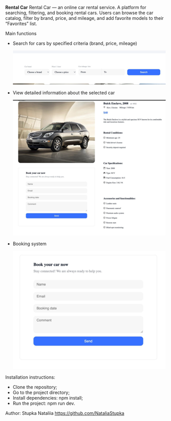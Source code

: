 **Rental Car**
Rental Car — an online car rental service.
A platform for searching, filtering, and booking rental cars. Users can browse the car catalog, filter by brand, price, and mileage, and add favorite models to their “Favorites” list.

Main functions

- Search for cars by specified criteria (brand, price, mileage)

  ![Alt текст](./src/images/readme/filter.jpg)

- View detailed information about the selected car

  ![Alt текст](./src/images/readme/details.jpg)

- Booking system

  ![Alt текст](./src/images/readme/form.jpg)

Installation instructions:

- Clone the repository;
- Go to the project directory;
- Install dependencies: npm install;
- Run the project: npm run dev.

Author: Stupka Nataliia https://github.com/NataliaStupka
